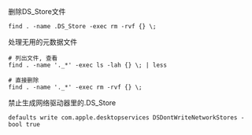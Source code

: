 删除DS_Store文件
```shell
find . -name .DS_Store -exec rm -rvf {} \;
```

处理无用的元数据文件
```shell
# 列出文件, 查看
find . -name '._*' -exec ls -lah {} \; | less

# 直接删除
find . -name '._*' -exec rm -rvf {} \;
```

禁止生成网络驱动器里的.DS_Store
```shell
defaults write com.apple.desktopservices DSDontWriteNetworkStores -bool true
```
